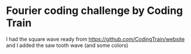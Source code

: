 # Fourier coding challenge by Coding Train

I had the square wave ready from https://github.com/CodingTrain/website and I added the saw tooth wave (and some colors)
